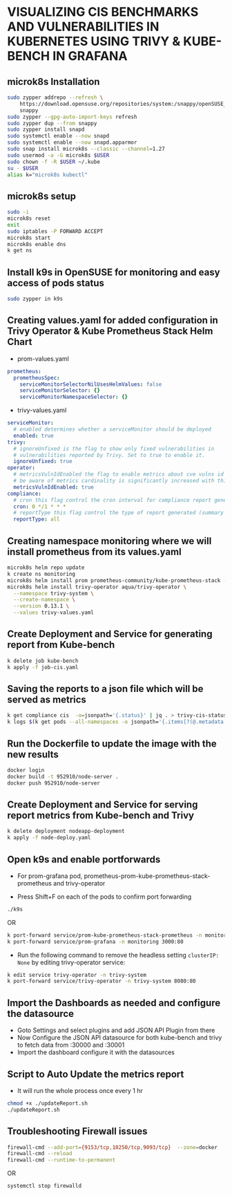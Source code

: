 # **VISUALIZING CIS BENCHMARKS AND VULNERABILITIES IN KUBERNETES USING TRIVY & KUBE-BENCH IN GRAFANA**

## **microk8s Installation**

```sh
sudo zypper addrepo --refresh \
    https://download.opensuse.org/repositories/system:/snappy/openSUSE_Tumbleweed \
    snappy
sudo zypper --gpg-auto-import-keys refresh
sudo zypper dup --from snappy
sudo zypper install snapd
sudo systemctl enable --now snapd
sudo systemctl enable --now snapd.apparmor
sudo snap install microk8s --classic --channel=1.27
sudo usermod -a -G microk8s $USER
sudo chown -f -R $USER ~/.kube
su - $USER
alias k="microk8s kubectl"
```

## **microk8s setup**

```sh
sudo -i
microk8s reset
exit
sudo iptables -P FORWARD ACCEPT
microk8s start
microk8s enable dns
k get ns
```

## **Install k9s in OpenSUSE for monitoring and easy access of pods status**

```sh
sudo zypper in k9s
```

## **Creating values.yaml for added configuration in Trivy Operator & Kube Prometheus Stack Helm Chart**

- prom-values.yaml

```yaml
prometheus:
  prometheusSpec:
    serviceMonitorSelectorNilUsesHelmValues: false
    serviceMonitorSelector: {}
    serviceMonitorNamespaceSelector: {}
```

- trivy-values.yaml

```yaml
serviceMonitor:
  # enabled determines whether a serviceMonitor should be deployed
  enabled: true
trivy:
  # ignoreUnfixed is the flag to show only fixed vulnerabilities in
  # vulnerabilities reported by Trivy. Set to true to enable it.
  ignoreUnfixed: true
operator:
  # metricsVulnIdEnabled the flag to enable metrics about cve vulns id
  # be aware of metrics cardinality is significantly increased with this feature enabled.
  metricsVulnIdEnabled: true
compliance:
  # cron this flag control the cron interval for compliance report generation
  cron: 0 */1 * * *
  # reportType this flag control the type of report generated (summary or all)
  reportType: all
```

## **Creating namespace monitoring where we will install prometheus from its values.yaml**

```sh
microk8s helm repo update
k create ns monitoring
microk8s helm install prom prometheus-community/kube-prometheus-stack -n monitoring --values prom-values.yaml
microk8s helm install trivy-operator aqua/trivy-operator \
  --namespace trivy-system \
  --create-namespace \
  --version 0.13.1 \
  --values trivy-values.yaml
```

## **Create Deployment and Service for generating report from Kube-bench**

```sh
k delete job kube-bench
k apply -f job-cis.yaml
```

## **Saving the reports to a json file which will be served as metrics**

```sh
k get compliance cis  -o=jsonpath='{.status}' | jq . > trivy-cis-status.json
k logs $(k get pods --all-namespaces -o jsonpath='{.items[?(@.metadata.labels.app=="kube-bench")].metadata.name}') | jq . > kube-bench.json
```

## **Run the Dockerfile to update the image with the new results**

```sh
docker login
docker build -t 952910/node-server .
docker push 952910/node-server
```

## **Create Deployment and Service for serving report metrics from Kube-bench and Trivy**

```sh
k delete deployment nodeapp-deployment
k apply -f node-deploy.yaml
```

## **Open k9s and enable portforwards**

- For prom-grafana pod, prometheus-prom-kube-prometheus-stack-prometheus and trivy-operator

- Press Shift+F on each of the pods to confirm port forwarding

```sh
./k9s
```

OR

```sh
k port-forward service/prom-kube-prometheus-stack-prometheus -n monitoring 9090:9090
k port-forward service/prom-grafana -n monitoring 3000:80
```

- Run the following command to remove the headless setting `clusterIP: None` by editing trivy-operator service:

```sh
k edit service trivy-operator -n trivy-system
k port-forward service/trivy-operator -n trivy-system 8080:80
```

## **Import the Dashboards as needed and configure the datasource**

- Goto Settings and select plugins and add JSON API Plugin from there
- Now Configure the JSON API datasource for both kube-bench and trivy to fetch data from <node ip>:30000 and <node ip>:30001
- Import the dashboard configure it with the datasources

## **Script to Auto Update the metrics report**

- It will run the whole process once every 1 hr

```sh
chmod +x ./updateReport.sh
./updateReport.sh
```

## **Troubleshooting Firewall issues**

```sh
firewall-cmd --add-port={9153/tcp,10250/tcp,9093/tcp}  --zone=docker
firewall-cmd --reload
firewall-cmd --runtime-to-permanent
```

OR

```sh
systemctl stop firewalld
```
